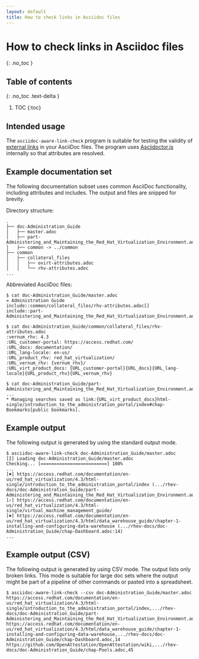```yaml
---
layout: default
title: How to check links in Asciidoc files
---
```


# How to check links in Asciidoc files
{: .no_toc }

## Table of contents
{: .no_toc .text-delta }

1. TOC
{:toc}

## Intended usage

The `asciidoc-aware-link-check` program is suitable for testing the validity of [external links](https://asciidoctor.org/docs/asciidoc-syntax-quick-reference/#links) in your AsciiDoc files.
The program uses [Asciidoctor.js](https://github.com/asciidoctor/asciidoctor.js#asciidoctorjs-asciidoc-in-javascript-powered-by-asciidoctor) internally so that attributes are resolved.

## Example documentation set

The following documentation subset uses common AsciiDoc functionality, including attributes and includes. The output and files are snipped for brevity.

Directory structure:

```
.
├── doc-Administration_Guide
│   ├── master.adoc
│   ├── part-Administering_and_Maintaining_the_Red_Hat_Virtualization_Environment.adoc
│   ├── common -> ../common
├── common
│   ├── collateral_files
│   │   ├── ovirt-attributes.adoc
│   │   └── rhv-attributes.adoc
...
```

Abbreviated AsciiDoc files:

```
$ cat doc-Administration_Guide/master.adoc
= Administration Guide
include::common/collateral_files/rhv-attributes.adoc[]
include::part-Administering_and_Maintaining_the_Red_Hat_Virtualization_Environment.adoc[]

```

```
$ cat doc-Administration_Guide/common/collateral_files/rhv-attributes.adoc
:vernum_rhv: 4.3
:URL_customer-portal: https://access.redhat.com/
:URL_docs: documentation/
:URL_lang-locale: en-us/
:URL_product_rhv: red_hat_virtualization/
:URL_vernum_rhv: {vernum_rhv}/
:URL_virt_product_docs: {URL_customer-portal}{URL_docs}{URL_lang-locale}{URL_product_rhv}{URL_vernum_rhv}
```

```
$ cat doc-Administration_Guide/part-Administering_and_Maintaining_the_Red_Hat_Virtualization_Environment.adoc
...
* Managing searches saved as link:{URL_virt_product_docs}html-single/introduction_to_the_administration_portal/index#chap-Bookmarks[public bookmarks].
```

## Example output

The following output is generated by using the standard output mode.

```
$ asciidoc-aware-link-check doc-Administration_Guide/master.adoc
[I] Loading doc-Administration_Guide/master.adoc
Checking... [=========================] 100%
...
[✖] https://access.redhat.com/documentation/en-us/red_hat_virtualization/4.3/html-single/introduction_to_the_administration_portal/index (.../rhev-docs/doc-Administration_Guide/part-Administering_and_Maintaining_the_Red_Hat_Virtualization_Environment.adoc:13)
[✓] https://access.redhat.com/documentation/en-us/red_hat_virtualization/4.3/html-single/virtual_machine_management_guide/
[✖] https://access.redhat.com/documentation/en-us/red_hat_virtualization/4.3/html/data_warehouse_guide/chapter-1-installing-and-configuring-data-warehouse (.../rhev-docs/doc-Administration_Guide/chap-Dashboard.adoc:14)
...
```

## Example output (CSV)

The following output is generated by using CSV mode. The output lists only broken links.
This mode is suitable for large doc sets where the output might be part of a pipeline of other commands or pasted into a spreadsheet.

```
$ asciidoc-aware-link-check --csv doc-Administration_Guide/master.adoc
https://access.redhat.com/documentation/en-us/red_hat_virtualization/4.3/html-single/introduction_to_the_administration_portal/index,.../rhev-docs/doc-Administration_Guide/part-Administering_and_Maintaining_the_Red_Hat_Virtualization_Environment.adoc,13
https://access.redhat.com/documentation/en-us/red_hat_virtualization/4.3/html/data_warehouse_guide/chapter-1-installing-and-configuring-data-warehouse,.../rhev-docs/doc-Administration_Guide/chap-Dashboard.adoc,14
https://github.com/OpenAttestation/OpenAttestation/wiki,.../rhev-docs/doc-Administration_Guide/chap-Pools.adoc,45
```
